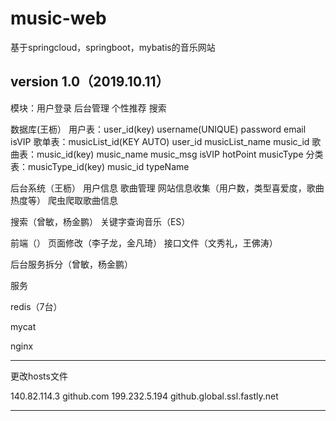 # music-web
基于springcloud，springboot，mybatis的音乐网站

version 1.0（2019.10.11）
-------------------------------------------

 
 模块：用户登录 后台管理 个性推荐 搜索
 
 数据库(王枥）
     用户表：user_id(key) username(UNIQUE) password email isVIP
     歌单表：musicList_id(KEY AUTO) user_id musicList_name music_id
     歌曲表：music_id(key) music_name music_msg isVIP hotPoint musicType
     分类表：musicType_id(key) music_id typeName
 
 后台系统（王枥）
     用户信息
     歌曲管理
     网站信息收集（用户数，类型喜爱度，歌曲热度等）
     爬虫爬取歌曲信息
     
 搜索（曾敏，杨金鹏）
     关键字查询音乐（ES）
  
 前端（）
     页面修改（李子龙，金凡琦）
     接口文件（文秀礼，王佛涛）
     
 后台服务拆分（曾敏，杨金鹏）
 
 服务
 
 
 redis（7台）
 
 mycat
 
 nginx

-------------------------------------------
更改hosts文件

140.82.114.3	  github.com
199.232.5.194	 github.global.ssl.fastly.net

-------------------------------------------


